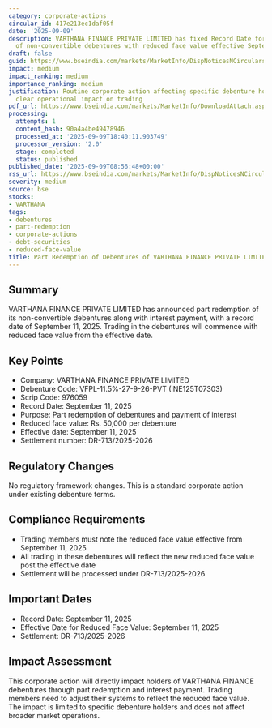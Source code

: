 ```yaml
---
category: corporate-actions
circular_id: 417e213ec1daf05f
date: '2025-09-09'
description: VARTHANA FINANCE PRIVATE LIMITED has fixed Record Date for part redemption
  of non-convertible debentures with reduced face value effective September 11, 2025.
draft: false
guid: https://www.bseindia.com/markets/MarketInfo/DispNoticesNCirculars.aspx?Noticeid={169DED89-6FFB-473C-B7BF-E44CBF360755}&noticeno=20250909-19&dt=09/09/2025&icount=19&totcount=70&flag=0
impact: medium
impact_ranking: medium
importance_ranking: medium
justification: Routine corporate action affecting specific debenture holders with
  clear operational impact on trading
pdf_url: https://www.bseindia.com/markets/MarketInfo/DownloadAttach.aspx?id=20250909-19&attachedId=
processing:
  attempts: 1
  content_hash: 90a4a4be49478946
  processed_at: '2025-09-09T18:40:11.903749'
  processor_version: '2.0'
  stage: completed
  status: published
published_date: '2025-09-09T08:56:48+00:00'
rss_url: https://www.bseindia.com/markets/MarketInfo/DispNoticesNCirculars.aspx?Noticeid={169DED89-6FFB-473C-B7BF-E44CBF360755}&noticeno=20250909-19&dt=09/09/2025&icount=19&totcount=70&flag=0
severity: medium
source: bse
stocks:
- VARTHANA
tags:
- debentures
- part-redemption
- corporate-actions
- debt-securities
- reduced-face-value
title: Part Redemption of Debentures of VARTHANA FINANCE PRIVATE LIMITED
---
```


## Summary

VARTHANA FINANCE PRIVATE LIMITED has announced part redemption of its non-convertible debentures along with interest payment, with a record date of September 11, 2025. Trading in the debentures will commence with reduced face value from the effective date.

## Key Points

- Company: VARTHANA FINANCE PRIVATE LIMITED
- Debenture Code: VFPL-11.5%-27-9-26-PVT (INE125T07303)
- Scrip Code: 976059
- Record Date: September 11, 2025
- Purpose: Part redemption of debentures and payment of interest
- Reduced face value: Rs. 50,000 per debenture
- Effective date: September 11, 2025
- Settlement number: DR-713/2025-2026

## Regulatory Changes

No regulatory framework changes. This is a standard corporate action under existing debenture terms.

## Compliance Requirements

- Trading members must note the reduced face value effective from September 11, 2025
- All trading in these debentures will reflect the new reduced face value post the effective date
- Settlement will be processed under DR-713/2025-2026

## Important Dates

- Record Date: September 11, 2025
- Effective Date for Reduced Face Value: September 11, 2025
- Settlement: DR-713/2025-2026

## Impact Assessment

This corporate action will directly impact holders of VARTHANA FINANCE debentures through part redemption and interest payment. Trading members need to adjust their systems to reflect the reduced face value. The impact is limited to specific debenture holders and does not affect broader market operations.